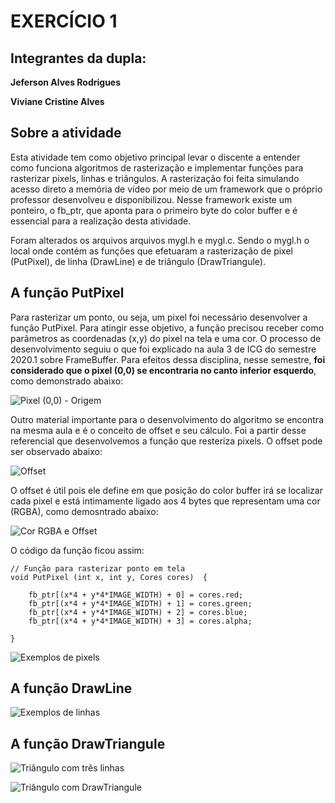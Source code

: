 #  EXERCÍCIO 1

## Integrantes da dupla:

**Jeferson Alves Rodrigues**

**Viviane Cristine Alves**

## Sobre a atividade

Esta atividade tem como objetivo principal levar o discente a entender como funciona algoritmos de rasterização e implementar funções para rasterizar pixels, linhas e triângulos. A rasterização foi feita simulando acesso direto a memória de vídeo por meio de um framework que o próprio professor desenvolveu e disponibilizou. Nesse framework existe um ponteiro, o fb_ptr, que aponta para o primeiro byte do color buffer e é essencial para a realização desta atividade.

Foram alterados os arquivos arquivos mygl.h e mygl.c. Sendo o mygl.h o local onde contém as funções que efetuaram a rasterização de  pixel (PutPixel), de linha (DrawLine) e de triângulo (DrawTriangule).

## A função PutPixel

Para rasterizar um ponto, ou seja, um pixel foi necessário desenvolver a função PutPixel. Para atingir esse objetivo, a função precisou receber como parâmetros as coordenadas (x,y) do pixel na tela e uma cor. O processo de desenvolvimento seguiu o que foi explicado na aula 3 de ICG do semestre 2020.1 sobre FrameBuffer. Para efeitos dessa disciplina, nesse semestre, **foi considerado que o pixel (0,0) se encontraria no canto inferior esquerdo**, como demonstrado abaixo:

![Pixel (0,0) - Origem](https://jeferson-wwe.000webhostapp.com/img-icg/pixelO.png)

Outro material importante para o desenvolvimento do algoritmo se encontra na mesma aula e é o conceito de offset e seu cálculo. Foi a partir desse referencial que desenvolvemos a função que resteriza pixels. O offset pode ser observado abaixo:

![Offset](https://jeferson-wwe.000webhostapp.com/img-icg/offset.png)

O offset é útil pois ele define em que posição do color buffer irá se localizar cada pixel e está intimamente ligado aos 4 bytes que representam uma cor (RGBA), como demosntrado abaixo:

![Cor RGBA e Offset](https://jeferson-wwe.000webhostapp.com/img-icg/razaoOffset.png)

O código da função ficou assim:

~~~Código em C
// Função para rasterizar ponto em tela
void PutPixel (int x, int y, Cores cores)  {

    fb_ptr[(x*4 + y*4*IMAGE_WIDTH) + 0] = cores.red;
    fb_ptr[(x*4 + y*4*IMAGE_WIDTH) + 1] = cores.green;
    fb_ptr[(x*4 + y*4*IMAGE_WIDTH) + 2] = cores.blue;
    fb_ptr[(x*4 + y*4*IMAGE_WIDTH) + 3] = cores.alpha;

}
~~~


![Exemplos de pixels](https://jeferson-wwe.000webhostapp.com/img-icg/pixels.png)

## A função DrawLine



![Exemplos de linhas](https://jeferson-wwe.000webhostapp.com/img-icg/linhas.png)


## A função DrawTriangule

![Triângulo com três linhas](https://jeferson-wwe.000webhostapp.com/img-icg/triangulo1.png)



![Triângulo com DrawTriangule](https://jeferson-wwe.000webhostapp.com/img-icg/triangulo2.png)
